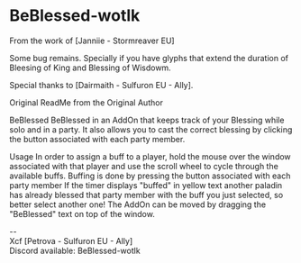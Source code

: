 # BeBlessed-wotlk

From the work of [Janniie - Stormreaver EU]

Some bug remains.
Specially if you have glyphs that extend the duration of Bleesing of King and Blessing of Wisdowm.

Special thanks to [Dairmaith - Sulfuron EU - Ally].


Original ReadMe from the Original Author

BeBlessed
BeBlessed in an AddOn that keeps track of your Blessing while solo and in a party. It also allows you to cast the correct blessing by clicking the button associated with each party member.

Usage
In order to assign a buff to a player, hold the mouse over the window associated with that player and use the scroll wheel to cycle through the available buffs.
Buffing is done by pressing the button associated with each party member
If the timer displays "buffed" in yellow text another paladin has already blessed that party member with the buff you just selected, so better select another one!
The AddOn can be moved by dragging the "BeBlessed" text on top of the window.

--  
Xcf [Petrova - Sulfuron EU - Ally]  
Discord available: BeBlessed-wotlk  

